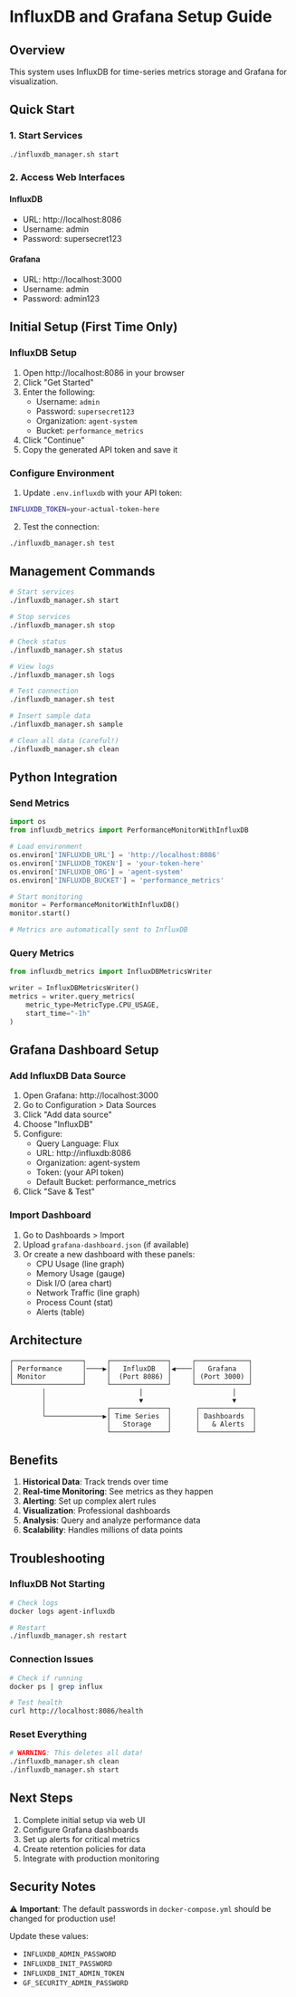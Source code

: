 # InfluxDB and Grafana Setup Guide

## Overview
This system uses InfluxDB for time-series metrics storage and Grafana for visualization.

## Quick Start

### 1. Start Services
```bash
./influxdb_manager.sh start
```

### 2. Access Web Interfaces

#### InfluxDB
- URL: http://localhost:8086
- Username: admin
- Password: supersecret123

#### Grafana
- URL: http://localhost:3000
- Username: admin  
- Password: admin123

## Initial Setup (First Time Only)

### InfluxDB Setup
1. Open http://localhost:8086 in your browser
2. Click "Get Started"
3. Enter the following:
   - Username: `admin`
   - Password: `supersecret123`
   - Organization: `agent-system`
   - Bucket: `performance_metrics`
4. Click "Continue"
5. Copy the generated API token and save it

### Configure Environment
1. Update `.env.influxdb` with your API token:
```bash
INFLUXDB_TOKEN=your-actual-token-here
```

2. Test the connection:
```bash
./influxdb_manager.sh test
```

## Management Commands

```bash
# Start services
./influxdb_manager.sh start

# Stop services
./influxdb_manager.sh stop

# Check status
./influxdb_manager.sh status

# View logs
./influxdb_manager.sh logs

# Test connection
./influxdb_manager.sh test

# Insert sample data
./influxdb_manager.sh sample

# Clean all data (careful!)
./influxdb_manager.sh clean
```

## Python Integration

### Send Metrics
```python
import os
from influxdb_metrics import PerformanceMonitorWithInfluxDB

# Load environment
os.environ['INFLUXDB_URL'] = 'http://localhost:8086'
os.environ['INFLUXDB_TOKEN'] = 'your-token-here'
os.environ['INFLUXDB_ORG'] = 'agent-system'
os.environ['INFLUXDB_BUCKET'] = 'performance_metrics'

# Start monitoring
monitor = PerformanceMonitorWithInfluxDB()
monitor.start()

# Metrics are automatically sent to InfluxDB
```

### Query Metrics
```python
from influxdb_metrics import InfluxDBMetricsWriter

writer = InfluxDBMetricsWriter()
metrics = writer.query_metrics(
    metric_type=MetricType.CPU_USAGE,
    start_time="-1h"
)
```

## Grafana Dashboard Setup

### Add InfluxDB Data Source
1. Open Grafana: http://localhost:3000
2. Go to Configuration > Data Sources
3. Click "Add data source"
4. Choose "InfluxDB"
5. Configure:
   - Query Language: Flux
   - URL: http://influxdb:8086
   - Organization: agent-system
   - Token: (your API token)
   - Default Bucket: performance_metrics
6. Click "Save & Test"

### Import Dashboard
1. Go to Dashboards > Import
2. Upload `grafana-dashboard.json` (if available)
3. Or create a new dashboard with these panels:
   - CPU Usage (line graph)
   - Memory Usage (gauge)
   - Disk I/O (area chart)
   - Network Traffic (line graph)
   - Process Count (stat)
   - Alerts (table)

## Architecture

```
┌─────────────────┐     ┌──────────────┐     ┌─────────────┐
│ Performance     │────▶│   InfluxDB   │◀────│   Grafana   │
│ Monitor         │     │  (Port 8086) │     │ (Port 3000) │
└─────────────────┘     └──────────────┘     └─────────────┘
        │                       │                      │
        │                       ▼                      ▼
        │               ┌──────────────┐      ┌─────────────┐
        └──────────────▶│ Time Series  │      │ Dashboards  │
                        │   Storage    │      │   & Alerts  │
                        └──────────────┘      └─────────────┘
```

## Benefits

1. **Historical Data**: Track trends over time
2. **Real-time Monitoring**: See metrics as they happen
3. **Alerting**: Set up complex alert rules
4. **Visualization**: Professional dashboards
5. **Analysis**: Query and analyze performance data
6. **Scalability**: Handles millions of data points

## Troubleshooting

### InfluxDB Not Starting
```bash
# Check logs
docker logs agent-influxdb

# Restart
./influxdb_manager.sh restart
```

### Connection Issues
```bash
# Check if running
docker ps | grep influx

# Test health
curl http://localhost:8086/health
```

### Reset Everything
```bash
# WARNING: This deletes all data!
./influxdb_manager.sh clean
./influxdb_manager.sh start
```

## Next Steps

1. Complete initial setup via web UI
2. Configure Grafana dashboards
3. Set up alerts for critical metrics
4. Create retention policies for data
5. Integrate with production monitoring

## Security Notes

⚠️ **Important**: The default passwords in `docker-compose.yml` should be changed for production use!

Update these values:
- `INFLUXDB_ADMIN_PASSWORD`
- `INFLUXDB_INIT_PASSWORD`
- `INFLUXDB_INIT_ADMIN_TOKEN`
- `GF_SECURITY_ADMIN_PASSWORD`